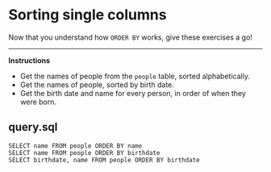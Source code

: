 # Sorting single columns

Now that you understand how `ORDER BY` works, give these exercises a go!

<hr>

**Instructions**
* Get the names of people from the `people` table, sorted alphabetically.
* Get the names of people, sorted by birth date.
* Get the birth date and name for every person, in order of when they were born.

## query.sql
```
SELECT name FROM people ORDER BY name
SELECT name FROM people ORDER BY birthdate
SELECT birthdate, name FROM people ORDER BY birthdate
```